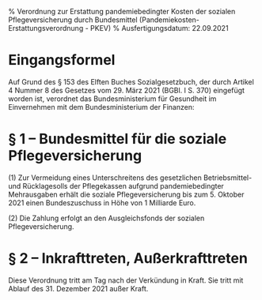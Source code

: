 % Verordnung zur Erstattung pandemiebedingter Kosten der sozialen Pflegeversicherung durch Bundesmittel  (Pandemiekosten-Erstattungsverordnung - PKEV)
% Ausfertigungsdatum: 22.09.2021
 
# Eingangsformel

Auf Grund des § 153 des Elften Buches Sozialgesetzbuch, der durch Artikel 4 Nummer 8 des Gesetzes vom 29. März 2021 (BGBl. I S. 370) eingefügt worden ist, verordnet das Bundesministerium für Gesundheit im Einvernehmen mit dem Bundesministerium der Finanzen:

# § 1 – Bundesmittel für die soziale Pflegeversicherung

(1) Zur Vermeidung eines Unterschreitens des gesetzlichen Betriebsmittel- und Rücklagesolls der Pflegekassen aufgrund pandemiebedingter Mehrausgaben erhält die soziale Pflegeversicherung bis zum 5. Oktober 2021 einen Bundeszuschuss in Höhe von 1 Milliarde Euro.

(2) Die Zahlung erfolgt an den Ausgleichsfonds der sozialen Pflegeversicherung.

# § 2 – Inkrafttreten, Außerkrafttreten

Diese Verordnung tritt am Tag nach der Verkündung in Kraft. Sie tritt mit Ablauf des 31. Dezember 2021 außer Kraft.
